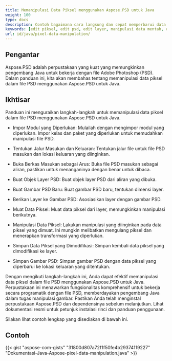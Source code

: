 ```yaml
---
title: Memanipulasi Data Piksel menggunakan Aspose.PSD untuk Java
weight: 100
type: docs
description: Contoh bagaimana cara langsung dan cepat memperbarui data piksel mentah menggunakan API Java PSD
keywords: [edit piksel, edit psd, edit layer, manipulasi data mentah, edit data psd, api psd, java, contoh kode]
url: id/java/pixel-data-manipulation/
---
```


## **Pengantar**
Aspose.PSD adalah perpustakaan yang kuat yang memungkinkan pengembang Java untuk bekerja dengan file Adobe Photoshop (PSD). Dalam panduan ini, kita akan membahas tentang memanipulasi data piksel dalam file PSD menggunakan Aspose.PSD untuk Java.

## **Ikhtisar**
Panduan ini menguraikan langkah-langkah untuk memanipulasi data piksel dalam file PSD menggunakan Aspose.PSD untuk Java.

- Impor Modul yang Diperlukan: Mulailah dengan mengimpor modul yang diperlukan. Impor kelas dan paket yang diperlukan untuk memudahkan manipulasi file PSD.

- Tentukan Jalur Masukan dan Keluaran: Tentukan jalur file untuk file PSD masukan dan lokasi keluaran yang diinginkan.

- Buka Berkas Masukan sebagai Arus: Buka file PSD masukan sebagai aliran, pastikan untuk menanganinya dengan benar untuk dibaca.

- Buat Objek Layer PSD: Buat objek layer PSD dari aliran yang dibuka.

- Buat Gambar PSD Baru: Buat gambar PSD baru, tentukan dimensi layer.

- Berikan Layer ke Gambar PSD: Asosiasikan layer dengan gambar PSD.

- Muat Data Piksel: Muat data piksel dari layer, memungkinkan manipulasi berikutnya.

- Manipulasi Data Piksel: Lakukan manipulasi yang diinginkan pada data piksel yang dimuat. Ini mungkin melibatkan mengulang piksel dan menerapkan transformasi yang diperlukan.

- Simpan Data Piksel yang Dimodifikasi: Simpan kembali data piksel yang dimodifikasi ke layer.

- Simpan Gambar PSD: Simpan gambar PSD dengan data piksel yang diperbarui ke lokasi keluaran yang ditentukan.

Dengan mengikuti langkah-langkah ini, Anda dapat efektif memanipulasi data piksel dalam file PSD menggunakan Aspose.PSD untuk Java. Perpustakaan ini menawarkan fungsionalitas komprehensif untuk bekerja secara programatik dengan file PSD, memberdayakan pengembang Java dalam tugas manipulasi gambar.
Pastikan Anda telah menginstal perpustakaan Aspose.PSD dan dependensinya sebelum melanjutkan. Lihat dokumentasi resmi untuk petunjuk instalasi rinci dan panduan penggunaan.

Silakan lihat contoh lengkap yang disediakan di bawah ini.

## **Contoh**
{{< gist "aspose-com-gists" "31800d807a72f1f50fe4b29374119227" "Dokumentasi-Java-Aspose-pixel-data-manipulation.java" >}}
